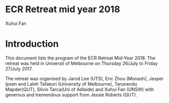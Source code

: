 # ECR Retreat mid year 2018
Xuhui Fan

# Introduction


This document lists the program of the ECR Retreat Mid-Year 2018. The retreat was held in Universit of Melbourne on Thursday 26/July to Friday 27/July 2017. 

The retreat was organised by Jarod Lee (UTS), Eric Zhou (Monash), Jesper Ipsen and Laleh Tafakori (University of Melbourne), Tarunendu Mapder(QUT), Silvio Tarca(Uni of Adlaide) and Xuhui Fan (UNSW) with generous and tremendous support from Jessie Roberts (QUT).
